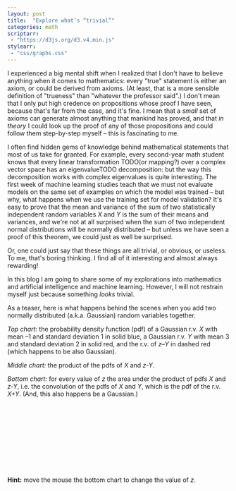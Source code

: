 ```yaml
---
layout: post
title:  "Explore what’s “trivial”"
categories: math
scriptarr:
 - "https://d3js.org/d3.v4.min.js"
stylearr:
 - "css/graphs.css"
---
```


I experienced a big mental shift when I realized that I don't have to believe anything when it comes to mathematics: every "true" statement is either an axiom, or could be derived from axioms. (At least, that is a more sensible definition of "trueness" than "whatever the professor said".) I don't mean that I only put high credence on propositions whose proof I have seen, because that's far from the case, and it's fine. I mean that a _small_ set of axioms can generate almost anything that mankind has proved, and that _in theory_ I could look up the proof of any of those propositions and could follow them step-by-step myself – this is fascinating to me.
<!-- Yes, even the proofs proved with the help of automatic theorem provers. -->

I often find hidden gems of knowledge behind mathematical statements that most of us take for granted. For example, every second-year math student knows that every linear transformation TODO(or mapping?)
over a complex vector space has an eigenvalueTODO decomposition: but the way this decomposition works with complex eigenvalues is quite interesting.
The first week of machine learning studies teach that we must not evaluate models on the same set of examples on which the model was trained – but why, what happens when we use the training set for model validation?
It's easy to prove that the mean and variance of the sum of two statistically independent random variables _X_ and _Y_ is the sum of their means and variances, and we're not at all surprised when the sum of two independent normal distributions will be normally distributed – but unless we have seen a proof of this theorem, we could just as well be surprised.

Or, one could just say that these things are all trivial, or obvious, or useless. To me, that's boring thinking. I find all of it interesting and almost always rewarding!

In this blog I am going to share some of my explorations into mathematics and artificial intelligence and machine learning. However, I will not restrain myself just because something _looks_ trivial.

As a teaser, here is what happens behind the scenes when you add two normally distributed (a.k.a. Gaussian) random variables together.

_Top chart:_ the probability density function (pdf) of a Gaussian r.v. _X_ with mean –1 and standard deviation 1 in solid blue, a Gaussian r.v. _Y_ with mean 3 and standard deviation 2 in solid red, and the r.v. of _z–Y_ in dashed red (which happens to be also Gaussian).

_Middle chart:_ the product of the pdfs of _X_ and _z-Y_.

_Bottom chart:_ for every value of _z_ the area under the product of pdfs _X_ and _z-Y_, i.e. the convolution of the pdfs of _X_ and _Y_, which is the pdf of the r.v. _X+Y_. (And, this also happens be a Gaussian.)

<p><svg id="chart"></svg></p>

<script src="scripts/gaussians.js"></script>

**Hint:** move the mouse the bottom chart to change the value of _z._
